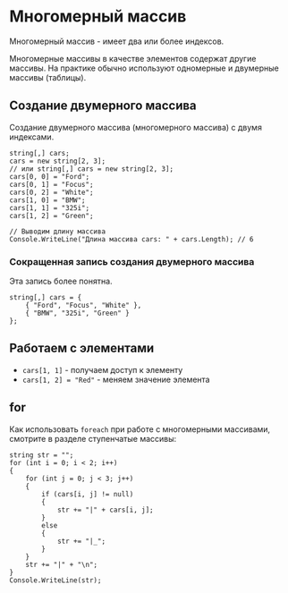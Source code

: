 # Многомерный массив
Многомерный массив - имеет два или более индексов.

Многомерные массивы в качестве элементов содержат другие массивы. На практике обычно используют одномерные и двумерные массивы (таблицы).

## Создание двумерного массива
Создание двумерного массива (многомерного массива) с двумя индексами.

    string[,] cars;
    cars = new string[2, 3];
    // или string[,] cars = new string[2, 3];
    cars[0, 0] = "Ford";
    cars[0, 1] = "Focus";
    cars[0, 2] = "White";
    cars[1, 0] = "BMW";
    cars[1, 1] = "325i";
    cars[1, 2] = "Green";

    // Выводим длину массива
    Console.WriteLine("Длина массива cars: " + cars.Length); // 6

### Сокращенная запись создания двумерного массива
Эта запись более понятна.

    string[,] cars = {
        { "Ford", "Focus", "White" },
        { "BMW", "325i", "Green" }
    };

## Работаем с элементами
* `cars[1, 1]` - получаем доступ к элементу
* `cars[1, 2] = "Red"` - меняем значение элемента

## for
Как использовать `foreach` при работе с многомерными массивами, смотрите в разделе ступенчатые массивы:

    string str = "";
    for (int i = 0; i < 2; i++)
    {
        for (int j = 0; j < 3; j++)
        {
            if (cars[i, j] != null)
            {
                str += "|" + cars[i, j];
            }
            else
            {
                str += "|_";
            }
        }
        str += "|" + "\n";
    }
    Console.WriteLine(str);
